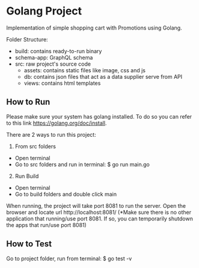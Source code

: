 # Golang Project
Implementation of simple shopping cart with Promotions using Golang.

Folder Structure:
- build: contains ready-to-run binary
- schema-app: GraphQL schema
- src: raw project's source code 
  - assets: contains static files like image, css and js
  - db: contains json files that act as a data supplier serve from API
  - views: contains html templates


## How to Run
Please make sure your system has golang installed. To do so you can refer to this link https://golang.org/doc/install. 

There are 2 ways to run this project:
1. From src folders
  - Open terminal
  - Go to src folders and run in terminal: $ go run main.go
  
2. Run Build
  - Open terminal
  - Go to build folders and double click main

When running, the project will take port 8081 to run the server. Open the browser and locate url http://localhost:8081/
(*Make sure there is no other application that running/use port 8081. If so, you can temporarily shutdown the apps that run/use port 8081)


## How to Test
Go to project folder, run from terminal: $ go test -v

